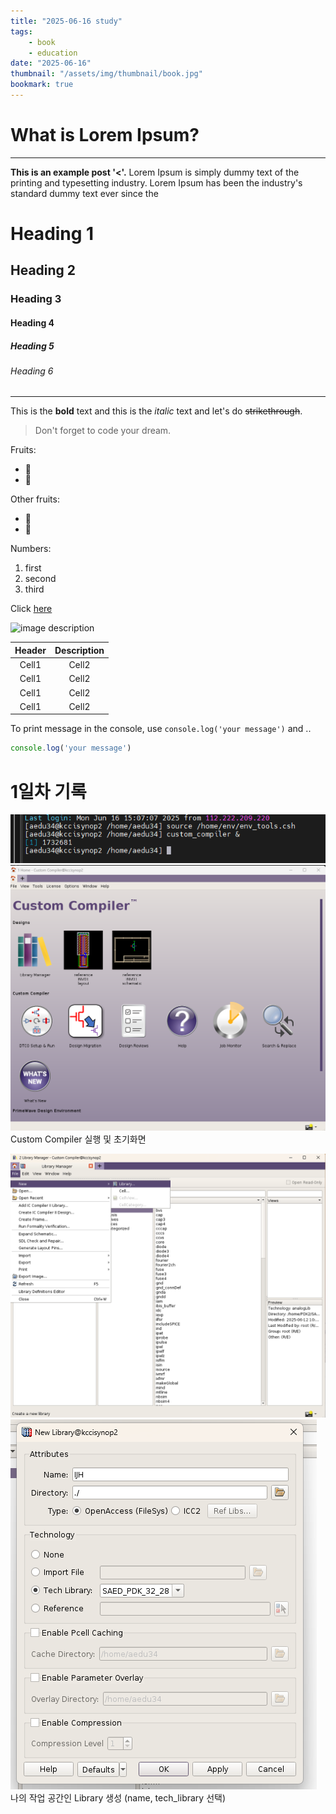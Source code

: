 ```yaml
---
title: "2025-06-16 study"
tags:
    - book
    - education
date: "2025-06-16"
thumbnail: "/assets/img/thumbnail/book.jpg"
bookmark: true
---
```


# What is Lorem Ipsum?
---
**This is an example post '<'.** Lorem Ipsum is simply dummy text of the printing and typesetting industry. Lorem Ipsum has been the industry's standard dummy text ever since the 

<!-- Heading -->
# Heading 1
## Heading 2
### Heading 3
#### Heading 4
##### Heading 5
###### Heading 6

<!--Line-->
---

<!-- Text attributes -->
This is the **bold** text and this is the *italic* text and let's do ~~strikethrough~~.

<!-- Quote -->
> Don't forget to code your dream.

<!-- Bullet list -->
Fruits:
* 🍎
* 🍋

Other fruits:
- 🍑
- 🍏

<!-- Numbered list -->
Numbers:
1. first  
2. second  
3. third

<!-- Link -->
Click [here](http://academy.dream-coding.com/)

<!-- Image -->
![image description](https://user-images.githubusercontent.com/61736137/102153953-b2881000-3ebb-11eb-9581-7026bc8e169e.jpg)

<!-- Table -->
| Header | Description |
| :--: | :--: |
| Cell1 | Cell2 |
| Cell1 | Cell2 |
| Cell1 | Cell2 |
| Cell1 | Cell2 |

<!-- Code -->
To print message in the console, use `console.log('your message')` and ..

```ts
console.log('your message')
```

# 1일차 기록
![](<../../../assets/img/vlsi_image/2025-06-16/스크린샷 2025-06-16 150927.png>)
![](<../../../assets/img/vlsi_image/2025-06-16/스크린샷 2025-06-16 150854.png>)
Custom Compiler 실행 및 초기화면


![alt text](<../../../assets/img/vlsi_image/2025-06-16/스크린샷 2025-06-16 151132.png>)
![alt text](<../../../assets/img/vlsi_image/2025-06-16/스크린샷 2025-06-16 151202.png>)
나의 작업 공간인 Library 생성 (name, tech_library 선택)